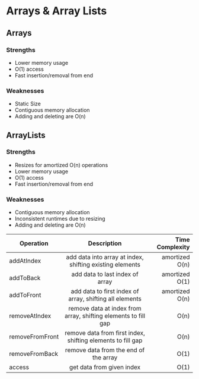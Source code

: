 # Arrays & Array Lists

## Arrays

### Strengths
* Lower memory usage
* O(1) access
* Fast insertion/removal from end

### Weaknesses
* Static Size
* Contiguous memory allocation
* Adding and deleting are O(n)

## ArrayLists

### Strengths
* Resizes for amortized O(n) operations
* Lower memory usage
* O(1) access
* Fast insertion/removal from end

### Weaknesses
* Contiguous memory allocation
* Inconsistent runtimes due to resizing
* Adding and deleting are O(n)


| Operation             | Description                                                                               | Time Complexity  |
| -------------------- |:--------------------------------------------------------------------:| --------------------:|
| addAtIndex           | add data into array at index, shifting existing elements          | amortized O(n)     |
| addToBack           | add data to last index of array                                                 | amortized O(1)     |
| addToFront           | add data to first index of array, shifting all elements               | amortized O(n)     |
| removeAtIndex     | remove data at index from array, shifting elements to fill gap |  O(n)                     |
| removeFromFront | remove data from first index, shifting elements to fill gap       |  O(n)                     |
| removeFromBack | remove data from the end of the array                                     |  O(1)                     |
| access                  | get data from given index                                                         | O(1)                      |
